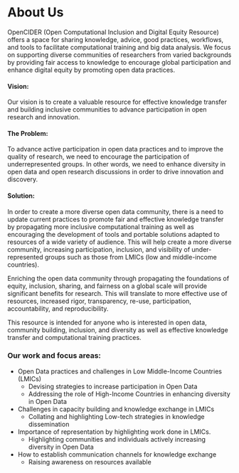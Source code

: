 # About Us

OpenCIDER \(Open Computational Inclusion and Digital Equity Resource\) offers a space for sharing knowledge, advice, good practices, workflows, and tools to facilitate computational training and big data analysis. We focus on supporting diverse communities of researchers from varied backgrounds by providing fair access to knowledge to encourage global participation and enhance digital equity by promoting open data practices.

#### Vision:

Our vision is to create a valuable resource for effective knowledge transfer and building inclusive communities to advance participation in open research and innovation.

#### The Problem:

To advance active participation in open data practices and to improve the quality of research, we need to encourage the participation of underrepresented groups. In other words, we need to enhance diversity in open data and open research discussions in order to drive innovation and discovery.

#### Solution:

In order to create a more diverse open data community, there is a need to update current practices to promote fair and effective knowledge transfer by propagating more inclusive computational training as well as encouraging the development of tools and portable solutions adapted to resources of a wide variety of audience. This will help create a more diverse community, increasing participation, inclusion, and visibility of under-represented groups such as those from LMICs \(low and middle-income countries\).

Enriching the open data community through propagating the foundations of equity, inclusion, sharing, and fairness on a global scale will provide significant benefits for research. This will translate to more effective use of resources, increased rigor, transparency, re-use, participation, accountability, and reproducibility.

This resource is intended for anyone who is interested in open data, community building, inclusion, and diversity as well as effective knowledge transfer and computational training practices.

### Our work and focus areas:

* Open Data practices and challenges in Low Middle-Income Countries \(LMICs\) 
  * Devising strategies to increase participation in Open Data 
  * Addressing the role of High-Income Countries in enhancing diversity in Open Data
* Challenges in capacity building and knowledge exchange in LMICs 
  * Collating and highlighting Low-tech strategies in knowledge dissemination
* Importance of representation by highlighting work done in LMICs.
  *  Highlighting communities and individuals actively increasing diversity in Open Data
* How to establish communication channels for knowledge exchange 
  *  Raising awareness on resources available 

